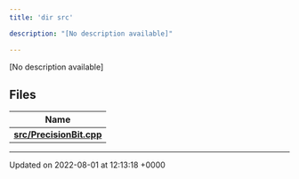 ```yaml
---
title: 'dir src'

description: "[No description available]"

---
```







[No description available]

## Files

| Name           |
| -------------- |
| **[src/PrecisionBit.cpp](/documentation/code/files/precisionbit_8cpp/#file-precisionbit.cpp)**  |






-------------------------------

Updated on 2022-08-01 at 12:13:18 +0000
